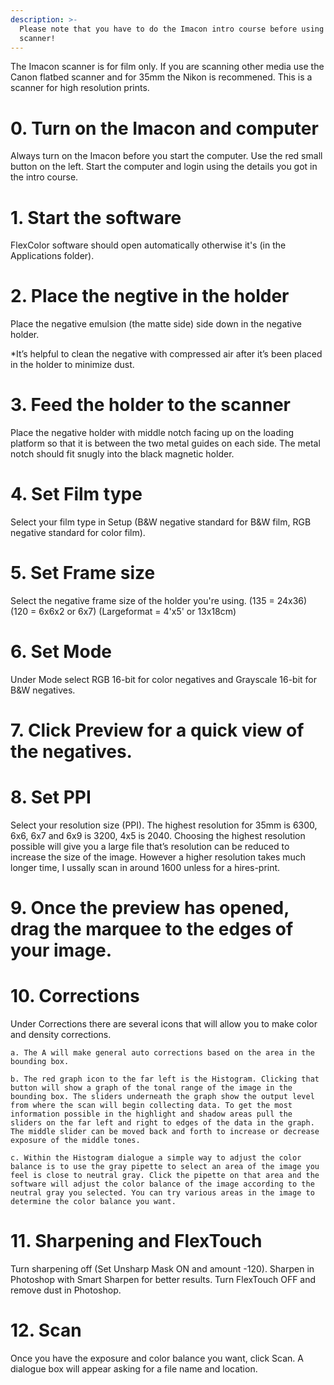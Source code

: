```yaml
---
description: >-
  Please note that you have to do the Imacon intro course before using the
  scanner!
---
```


The Imacon scanner is for film only. If you are scanning other media use the Canon flatbed scanner and for 35mm the Nikon is recommened. This is a scanner for high resolution prints.

# 0. Turn on the Imacon and computer
Always turn on the Imacon before you start the computer. Use the red small button on the left. Start the computer and login using the details you got in the intro course.

# 1. Start the software
FlexColor software should open automatically otherwise it's \(in the Applications folder\).

# 2. Place the negtive in the holder 
Place the negative emulsion \(the matte side\) side down in the negative holder.

   \*It’s helpful to clean the negative with compressed air after it’s been placed in the holder to minimize dust.

# 3. Feed the holder to the scanner
Place the negative holder with middle notch facing up on the loading platform so that it is between the two metal guides on each side. The metal notch should fit snugly into the black magnetic holder.

# 4. Set Film type
Select your film type in Setup \(B&W negative standard for B&W film, RGB negative standard for color film\).

# 5. Set Frame size
Select the negative frame size of the holder you're using. (135 = 24x36) (120 = 6x6x2 or 6x7) (Largeformat = 4'x5' or 13x18cm)

# 6. Set Mode
Under Mode select RGB 16-bit for color negatives and Grayscale 16-bit for B&W negatives.

# 7. Click Preview for a quick view of the negatives.

# 8. Set PPI
Select your resolution size \(PPI\). The highest resolution for 35mm is 6300, 6x6, 6x7 and 6x9 is 3200, 4x5 is 2040. Choosing the highest resolution possible will give you a large file that’s resolution can be reduced to increase the size of the image. However a higher resolution takes much longer time, I ussally scan in around 1600 unless for a hires-print.

# 9. Once the preview has opened, drag the marquee to the edges of your image.

# 10. Corrections
Under Corrections there are several icons that will allow you to make color and density corrections.

    a. The A will make general auto corrections based on the area in the bounding box.

    b. The red graph icon to the far left is the Histogram. Clicking that button will show a graph of the tonal range of the image in the bounding box. The sliders underneath the graph show the output level from where the scan will begin collecting data. To get the most information possible in the highlight and shadow areas pull the sliders on the far left and right to edges of the data in the graph. The middle slider can be moved back and forth to increase or decrease exposure of the middle tones.

    c. Within the Histogram dialogue a simple way to adjust the color balance is to use the gray pipette to select an area of the image you feel is close to neutral gray. Click the pipette on that area and the software will adjust the color balance of the image according to the neutral gray you selected. You can try various areas in the image to determine the color balance you want.

# 11. Sharpening and FlexTouch
Turn sharpening off \(Set Unsharp Mask ON and amount -120\). Sharpen in Photoshop with Smart Sharpen for better results. Turn FlexTouch OFF and remove dust in Photoshop.

# 12. Scan
Once you have the exposure and color balance you want, click Scan. A dialogue box will appear asking for a file name and location.
